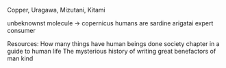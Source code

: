 Copper, Uragawa, Mizutani, Kitami
  
unbeknownst
molecule -> copernicus
humans are sardine
arigatai
expert consumer
  
Resources:
How many things have human beings done
society chapter in a guide to human life
The mysterious history of writing
great benefactors of man kind